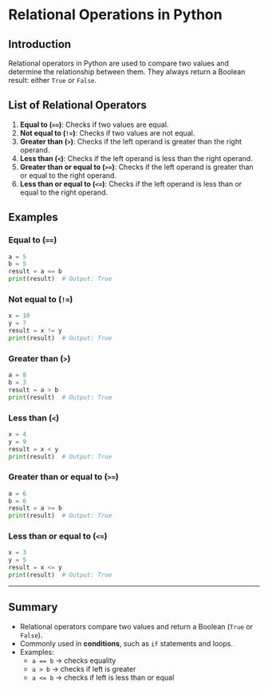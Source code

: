 # Relational Operations in Python

## Introduction

Relational operators in Python are used to compare two values and determine the relationship between them.
They always return a Boolean result: either `True` or `False`.

## List of Relational Operators

1. **Equal to (`==`)**: Checks if two values are equal.  
2. **Not equal to (`!=`)**: Checks if two values are not equal.  
3. **Greater than (`>`)**: Checks if the left operand is greater than the right operand.  
4. **Less than (`<`)**: Checks if the left operand is less than the right operand.  
5. **Greater than or equal to (`>=`)**: Checks if the left operand is greater than or equal to the right operand.  
6. **Less than or equal to (`<=`)**: Checks if the left operand is less than or equal to the right operand.  

## Examples

### Equal to (`==`)

```python
a = 5
b = 5
result = a == b
print(result)  # Output: True
```

### Not equal to (`!=`)

```python
x = 10
y = 7
result = x != y
print(result)  # Output: True
```

### Greater than (`>`)

```python
a = 8
b = 3
result = a > b
print(result)  # Output: True
```

### Less than (`<`)

```python
x = 4
y = 9
result = x < y
print(result)  # Output: True
```

### Greater than or equal to (`>=`)

```python
a = 6
b = 6
result = a >= b
print(result)  # Output: True
```

### Less than or equal to (`<=`)

```python
x = 3
y = 5
result = x <= y
print(result)  # Output: True
```

---

## Summary

   - Relational operators compare two values and return a Boolean (`True` or `False`).
   - Commonly used in **conditions**, such as `if` statements and loops.
   - Examples:
      - `a == b` → checks equality
      - `a > b` → checks if left is greater
      - `a <= b` → checks if left is less than or equal